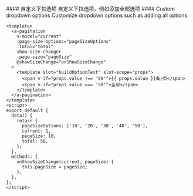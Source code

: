<cn>
#### 自定义下拉选项
自定义下拉选项，例如添加全部选项
</cn>

<us>
#### Custom dropdown options
Customize dropdown options such as adding all options
</us>

```vue
<template>
  <a-pagination
    v-model="current"
    :page-size-options="pageSizeOptions"
    :total="total"
    show-size-changer
    :page-size="pageSize"
    @showSizeChange="onShowSizeChange"
  >
    <template slot="buildOptionText" slot-scope="props">
      <span v-if="props.value !== '50'">{{ props.value }}条/页</span>
      <span v-if="props.value === '50'">全部</span>
    </template>
  </a-pagination>
</template>
<script>
export default {
  data() {
    return {
      pageSizeOptions: ['10', '20', '30', '40', '50'],
      current: 1,
      pageSize: 10,
      total: 50,
    };
  },
  methods: {
    onShowSizeChange(current, pageSize) {
      this.pageSize = pageSize;
    },
  },
};
</script>
```
